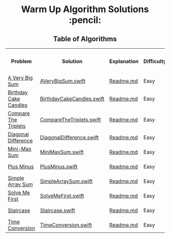 <h1 align="center">Warm Up Algorithm Solutions :pencil:</h1>
<h2 align="center">Table of Algorithms</h2>
<table style="width:100%">
  <tr>
    <th><p align="center">Problem</p></th>
    <th><p align="center">Solution</p></th>
    <th><p align="center">Explanation</p></th>
    <th><p align="center">Difficulty</p></th>
    <th><p align="center">Date Submitted</p></th>
  </tr>
  <tr>
    <td><a align="center" href="https://www.hackerrank.com/challenges/a-very-big-sum">A Very Big Sum</a></td>
    <td><a align="center" href="a%20very%20big%20sum/averybigsum.swift">AVeryBigSum.swift</a></td>
    <td><a align="center" href="">Readme.md</a></td>
    <td>Easy</td>
    <td>May 28, 2017</td>
  </tr>
  <tr>
    <td><a align="center" href="https://www.hackerrank.com/challenges/birthday-cake-candles">Birthday Cake Candles</a></td>
    <td><a align="center" href="birthday%20cake%20candles/birthdaycakecandles.swift">BirthdayCakeCandles.swift</a></td>
    <td><a align="center" href="">Readme.md</a></td>
    <td>Easy</td>
    <td>May 28, 2017</td>
  </tr>
  <tr>
    <td><a align="center" href="https://www.hackerrank.com/challenges/compare-the-triplets">Compare The Triplets</a></td>
    <td><a align="center" href="compare%20the%20triplets/comparethetriplets.swift">CompareTheTriplets.swift</a></td>
    <td><a align="center" href="">Readme.md</a></td>
    <td>Easy</td>
    <td>May 28, 2017</td>
  </tr>
  <tr>
    <td><a align="center" href="https://www.hackerrank.com/challenges/diagonal-difference">Diagonal Difference</a></td>
    <td><a align="center" href="diagonal%20difference/diagonaldifference.swift">DiagonalDifference.swift</a></td>
    <td><a align="center" href="">Readme.md</a></td>
    <td>Easy</td>
    <td>May 28, 2017</td>
  </tr>
  <tr>
    <td><a align="center" href="https://www.hackerrank.com/challenges/mini-max-sum">Mini-Max Sum</a></td>
    <td><a align="center" href="mini-max%20sum/minimaxsum.swift">MiniMaxSum.swift</a></td>
    <td><a align="center" href="">Readme.md</a></td>
    <td>Easy</td>
    <td>May 28, 2017</td>
  </tr>
  <tr>
    <td><a align="center" href="https://www.hackerrank.com/challenges/plus-minus">Plus Minus</a></td>
    <td><a align="center" href="plus%20minus/plusminus.swift">PlusMinus.swift</a></td>
    <td><a align="center" href="">Readme.md</a></td>
    <td>Easy</td>
    <td>May 28, 2017</td>
  </tr>
  <tr>
    <td><a align="center" href="https://www.hackerrank.com/challenges/simple-array-sum">Simple Array Sum</a></td>
    <td><a align="center" href="simple%20array%20sum/simplearraysum.swift">SimpleArraySum.swift</a></td>
    <td><a align="center" href="">Readme.md</a></td>
    <td>Easy</td>
    <td>May 28, 2017</td>
  </tr>
  <tr>
    <td><a align="center" href="https://www.hackerrank.com/challenges/solve-me-first">Solve Me First</a></td>
    <td><a align="center" href="solve%20me%20first/solvemefirst.swift">SolveMeFirst.swift</a></td>
    <td><a align="center" href="">Readme.md</a></td>
    <td>Easy</td>
    <td>May 28, 2017</td>
  </tr>
  <tr>
    <td><a align="center" href="https://www.hackerrank.com/challenges/staircase">Staircase</a></td>
    <td><a align="center" href="staircase/staircase.swift">Staircase.swift</a></td>
    <td><a align="center" href="">Readme.md</a></td>
    <td>Easy</td>
    <td>May 28, 2017</td>
  </tr>
  <tr>
    <td><a align="center" href="https://www.hackerrank.com/challenges/time-conversion">Time Conversion</a></td>
    <td><a align="center" href="time%20conversion/timeconversion.swift">TimeConversion.swift</a></td>
    <td><a align="center" href="">Readme.md</a></td>
    <td>Easy</td>
    <td>May 28, 2017</td>
  </tr>
</table>
